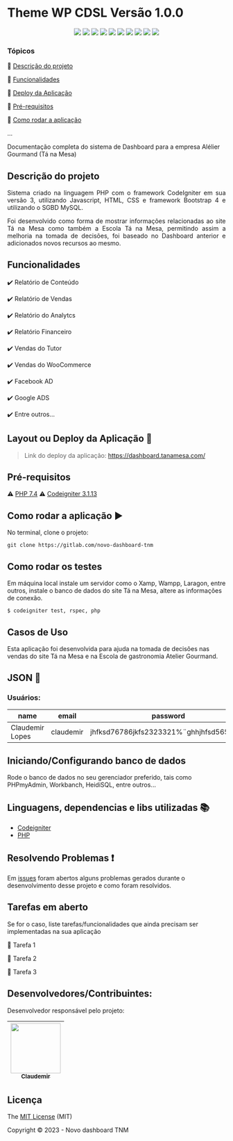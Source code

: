 <h1>Theme WP CDSL Versão 1.0.0</h1> 

<p align="center">
  <img src="https://img.shields.io/static/v1?label=codeigniter&message=framework&color=blue&style=for-the-badge&logo=codeigniter"/>
  <img src="https://img.shields.io/static/v1?label=storm&message=deploy&color=yellow&style=for-the-badge&logo=phpstorm"/>
  <img src="https://img.shields.io/static/v1?label=bootstrap&message=framework&color=purple&style=for-the-badge&logo=bootstrap"/>
  <img src="https://img.shields.io/static/v1?label=php&message=language&color=green&style=for-the-badge&logo=php"/>
  <img src="https://img.shields.io/static/v1?label=html5&message=markup&color=black&style=for-the-badge&logo=html5"/>
  <img src="https://img.shields.io/static/v1?label=css3&message=style&color=red&style=for-the-badge&logo=css3"/>
  <img src="https://img.shields.io/static/v1?label=javascript&message=script&color=brown&style=for-the-badge&logo=javascript"/>
  <img src="https://img.shields.io/static/v1?label=mysql&message=sgbd&color=orange&style=for-the-badge&logo=mariadb"/>
  <img src="http://img.shields.io/static/v1?label=TESTE&message=100%&color=GREEN&style=for-the-badge"/>
  <img src="http://img.shields.io/static/v1?label=STATUS&message=CONCLUIDO&color=GREEN&style=for-the-badge"/>
</p>

### Tópicos 

:small_blue_diamond: [Descrição do projeto](#descrição-do-projeto)

:small_blue_diamond: [Funcionalidades](#funcionalidades)

:small_blue_diamond: [Deploy da Aplicação](#deploy-da-aplicação-dash)

:small_blue_diamond: [Pré-requisitos](#pré-requisitos)

:small_blue_diamond: [Como rodar a aplicação](#como-rodar-a-aplicação-arrow_forward)

... 

Documentação completa do sistema de Dashboard para a empresa Alélier Gourmand (Tá na Mesa)

## Descrição do projeto 

<p align="justify">
  Sistema criado na linguagem PHP com o framework CodeIgniter em sua versão 3, utilizando Javascript, HTML, CSS e framework Bootstrap 4 e utilizando o SGBD MySQL. 
</p>
<p align="justify">
  Foi desenvolvido como forma de mostrar informações relacionadas ao site Tá na Mesa como também a Escola Tá na Mesa, permitindo assim a melhoria na tomada de decisões, foi baseado no Dashboard anterior e adicionados novos recursos ao mesmo.
</p>

## Funcionalidades

:heavy_check_mark: Relatório de Conteúdo  

:heavy_check_mark: Relatório de Vendas  

:heavy_check_mark: Relatório do Analytcs  

:heavy_check_mark: Relatório Financeiro  

:heavy_check_mark: Vendas do Tutor

:heavy_check_mark: Vendas do WooCommerce

:heavy_check_mark: Facebook AD

:heavy_check_mark: Google ADS

:heavy_check_mark: Entre outros...

## Layout ou Deploy da Aplicação :dash:

> Link do deploy da aplicação: https://dashboard.tanamesa.com/


## Pré-requisitos

:warning: [PHP 7.4](https://www.php.net/releases/7_4_0.php)
:warning: [Codeigniter 3.1.13](https://codeigniter.com/userguide3/installation/downloads.html)

## Como rodar a aplicação :arrow_forward:

No terminal, clone o projeto: 

```
git clone https://gitlab.com/novo-dashboard-tnm
```


## Como rodar os testes

Em máquina local instale um servidor como o Xamp, Wampp, Laragon, entre outros, instale o banco de dados do site Tá na Mesa, altere as informações de conexão.

```
$ codeigniter test, rspec, php
```

## Casos de Uso

Esta aplicação foi desenvolvida para ajuda na tomada de decisões nas vendas do site Tá na Mesa e na Escola de gastronomia Atelier Gourmand.

## JSON :floppy_disk:

### Usuários: 

|name|email|password|token|avatar|
| -------- |-------- |-------- |-------- |-------- |
|Claudemir Lopes|claudemir|jhfksd76786jkfs2323321%¨ghhjhfsd565¨&&6|true|https://encrypted-tbn0.gstatic.com/images?q=tbn%3AANd9GcS9-U_HbQAipum9lWln3APcBIwng7T46hdBA42EJv8Hf6Z4fDT3&usqp=fgdfgd|


## Iniciando/Configurando banco de dados

Rode o banco de dados no seu gerenciador preferido, tais como PHPmyAdmin, Workbanch, HeidiSQL, entre outros...

## Linguagens, dependencias e libs utilizadas :books:

- [Codeigniter](https://codeigniter.com/userguide3/installation/downloads.html)
- [PHP](https://www.php.net/releases/7_4_0.php)


## Resolvendo Problemas :exclamation:

Em [issues]() foram abertos alguns problemas gerados durante o desenvolvimento desse projeto e como foram resolvidos. 

## Tarefas em aberto

Se for o caso, liste tarefas/funcionalidades que ainda precisam ser implementadas na sua aplicação

:memo: Tarefa 1 

:memo: Tarefa 2 

:memo: Tarefa 3 

## Desenvolvedores/Contribuintes:

Desenvolvedor responsável pelo projeto:

| [<img src="https://gitlab.com/uploads/-/system/user/avatar/12553201/avatar.png" width=115><br><sub>Claudemir</sub>](https://github.com/claudemirslopes) |
| :---: |

## Licença 

The [MIT License]() (MIT)

Copyright :copyright: 2023 - Novo dashboard TNM

